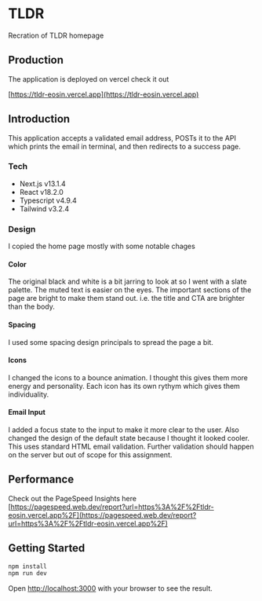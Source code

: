 # TLDR

Recration of TLDR homepage

## Production

The application is deployed on vercel check it out

[https://tldr-eosin.vercel.app](https://tldr-eosin.vercel.app)

## Introduction

This application accepts a validated email address, POSTs it to the API which prints the email in terminal, and then redirects to a success page.

### Tech

- Next.js v13.1.4
- React v18.2.0
- Typescript v4.9.4
- Tailwind v3.2.4

### Design

I copied the home page mostly with some notable chages

#### Color

The original black and white is a bit jarring to look at so I went with a slate palette. The muted text is easier on the eyes. The important sections of the page are bright to make them stand out. i.e. the title and CTA are brighter than the body.

#### Spacing

I used some spacing design principals to spread the page a bit.

#### Icons

I changed the icons to a bounce animation. I thought this gives them more energy and personality. Each icon has its own rythym which gives them individuality.

#### Email Input

I added a focus state to the input to make it more clear to the user. Also changed the design of the default state because I thought it looked cooler. This uses standard HTML email validation. Further validation should happen on the server but out of scope for this assignment.

## Performance

Check out the PageSpeed Insights here [https://pagespeed.web.dev/report?url=https%3A%2F%2Ftldr-eosin.vercel.app%2F](https://pagespeed.web.dev/report?url=https%3A%2F%2Ftldr-eosin.vercel.app%2F)

## Getting Started

```bash
npm install
npm run dev
```

Open [http://localhost:3000](http://localhost:3000) with your browser to see the result.
